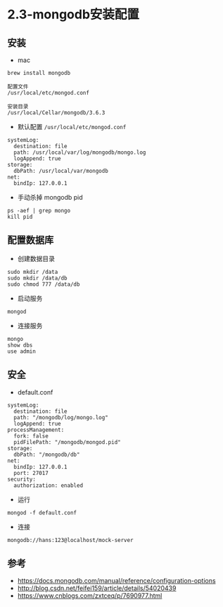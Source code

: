 # 2.3-mongodb安装配置

## 安装

- mac

```
brew install mongodb

配置文件
/usr/local/etc/mongod.conf

安装目录
/usr/local/Cellar/mongodb/3.6.3
```

- 默认配置 `/usr/local/etc/mongod.conf`

```
systemLog:
  destination: file
  path: /usr/local/var/log/mongodb/mongo.log
  logAppend: true
storage:
  dbPath: /usr/local/var/mongodb
net:
  bindIp: 127.0.0.1
```

- 手动杀掉 mongodb pid

```
ps -aef | grep mongo
kill pid
```

## 配置数据库

- 创建数据目录

```
sudo mkdir /data
sudo mkdir /data/db
sudo chmod 777 /data/db
```

- 启动服务

```
mongod
```

- 连接服务

```
mongo
show dbs
use admin
```

## 安全

- default.conf

```
systemLog:
  destination: file
  path: "/mongodb/log/mongo.log"
  logAppend: true
processManagement:
  fork: false
  pidFilePath: "/mongodb/mongod.pid"
storage:
  dbPath: "/mongodb/db"
net:
  bindIp: 127.0.0.1
  port: 27017
security:
  authorization: enabled
```

- 运行

```
mongod -f default.conf
```

- 连接

```
mongodb://hans:123@localhost/mock-server
```

## 参考

- https://docs.mongodb.com/manual/reference/configuration-options
- http://blog.csdn.net/feifei159/article/details/54020439
- https://www.cnblogs.com/zxtceq/p/7690977.html


